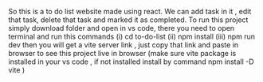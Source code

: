 So this is a to do list website made using react. We can add task in it , edit that task, delete that task and marked it as completed. 
To run this project simply download folder and open in vs code, there you need to open terminal and run this commands
(i) cd to-do-list
(ii) npm install
(iii) npm run dev
then you will get a vite server link , just copy that link and paste in browser to see this project live in browser (make sure vite package is installed in your vs code , if not installed install by command npm install -D vite )
